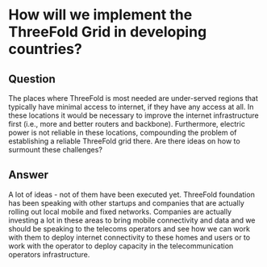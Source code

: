 # How will we implement the ThreeFold Grid in developing countries?

## Question

The places where ThreeFold is most needed are under-served regions that typically have minimal access to internet, if they have any access at all.  In these locations it would be necessary to improve the internet infrastructure first (i.e., more and better routers and backbone).  Furthermore, electric power is not reliable in these locations, compounding the problem of establishing a reliable ThreeFold grid there.  Are there ideas on how to surmount these challenges?

## Answer

A lot of ideas - not of them have been executed yet.  ThreeFold foundation has been speaking with other startups and companies that are actually rolling out local mobile and fixed networks.  Companies are actually investing a lot in these areas to bring mobile connectivity and data and we should be speaking to the telecoms operators and see how we can work with them to deploy internet connectivity to these homes and users or to work with the operator to deploy capacity in the telecommunication operators  infrastructure.
